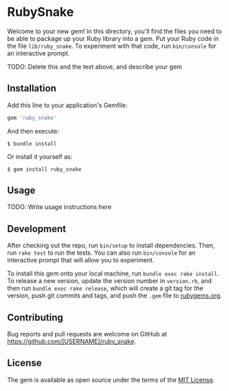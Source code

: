 # RubySnake

Welcome to your new gem! In this directory, you'll find the files you need to be able to package up your Ruby library into a gem. Put your Ruby code in the file `lib/ruby_snake`. To experiment with that code, run `bin/console` for an interactive prompt.

TODO: Delete this and the text above, and describe your gem

## Installation

Add this line to your application's Gemfile:

```ruby
gem 'ruby_snake'
```

And then execute:

    $ bundle install

Or install it yourself as:

    $ gem install ruby_snake

## Usage

TODO: Write usage instructions here

## Development

After checking out the repo, run `bin/setup` to install dependencies. Then, run `rake test` to run the tests. You can also run `bin/console` for an interactive prompt that will allow you to experiment.

To install this gem onto your local machine, run `bundle exec rake install`. To release a new version, update the version number in `version.rb`, and then run `bundle exec rake release`, which will create a git tag for the version, push git commits and tags, and push the `.gem` file to [rubygems.org](https://rubygems.org).

## Contributing

Bug reports and pull requests are welcome on GitHub at https://github.com/[USERNAME]/ruby_snake.


## License

The gem is available as open source under the terms of the [MIT License](https://opensource.org/licenses/MIT).
